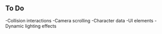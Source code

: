 ## To Do

-Collision interactions
-Camera scrolling
-Character data
-UI elements
-Dynamic lighting effects